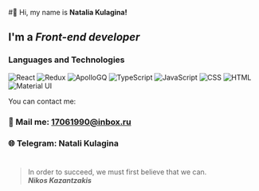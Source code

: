 #👋 Hi, my name is **Natalia Kulagina!** 
## I'm a *Front-end developer*
### Languages and Technologies
![React](https://img.shields.io/badge/-React-%23000000?style=for-the-badge&logo=react)
![Redux](https://img.shields.io/badge/-Redux-%23000000?style=for-the-badge&logo=redux)
![ApolloGQ](https://img.shields.io/badge/-ApolloGQ-%23000000?style=for-the-badge&logo=graphql)
![TypeScript](https://img.shields.io/badge/-TypeScript-%23000000?style=for-the-badge&logo=typescript)
![JavaScript](https://img.shields.io/badge/-JavaScript-%23000000?style=for-the-badge&logo=javascript)
![CSS](https://img.shields.io/badge/-CSS-%23000000?style=for-the-badge&logo=css3)
![HTML](https://img.shields.io/badge/-HTML5-%23000000?style=for-the-badge&logo=html5)
![Material UI](https://img.shields.io/badge/-Material%20UI-%23000000?style=for-the-badge&logo=material-ui)

You can contact me:
### 📧 Mail me: 17061990@inbox.ru
### 🌐 Telegram: Natali Kulagina
#
> In order to succeed, we must first believe that we can. <br/>
> ***Nikos Kazantzakis***
